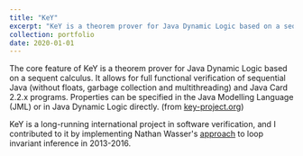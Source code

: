 ```yaml
---
title: "KeY"
excerpt: "KeY is a theorem prover for Java Dynamic Logic based on a sequent calculus."
collection: portfolio
date: 2020-01-01
---
```


The core feature of KeY is a theorem prover for Java Dynamic Logic based on a sequent calculus. It allows for full functional verification of sequential Java (without floats, garbage collection and multithreading) and Java Card 2.2.x programs. Properties can be specified in the Java Modelling Language (JML) or in Java Dynamic Logic directly. 
(from [key-project.org](https://www.key-project.org/))

KeY is a long-running international project in software verification, and I contributed to it by implementing Nathan Wasser's [approach](https://doi.org/10.1007/978-3-319-30734-3_9) to loop invariant inference in 2013-2016.
